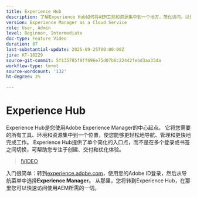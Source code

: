 ```yaml
---
title: Experience Hub
description: 了解Experience Hub如何将AEM工具和资源集中到一个地方，简化访问，以便您更快工作并提供更好的体验。
version: Experience Manager as a Cloud Service
role: User, Admin
level: Beginner, Intermediate
doc-type: Feature Video
duration: 87
last-substantial-update: 2025-09-25T00:00:00Z
jira: KT-18229
source-git-commit: 5f135785f9ff696e75d07b6c22442febd3aa35da
workflow-type: tm+mt
source-wordcount: '132'
ht-degree: 3%

---
```



# Experience Hub

Experience Hub是您使用Adobe Experience Manager的中心起点。 它将您需要的所有工具、环境和资源集中到一个位置，使您能够更轻松地导航、管理和更快地完成工作。 Experience Hub提供了单个简化的入口点，而不是在多个登录或书签之间切换，可帮助您专注于创建、交付和优化体验。

>[!VIDEO](https://video.tv.adobe.com/v/3475246/?learn=on&enablevpops)

入门很简单：转到[experience.adobe.com](https://experience.adobe.com)，使用您的Adobe ID登录，然后从导航菜单中选择&#x200B;**Experience Manager**。 从那里，您将转到Experience Hub，在那里您可以快速访问使用AEM所需的一切。

